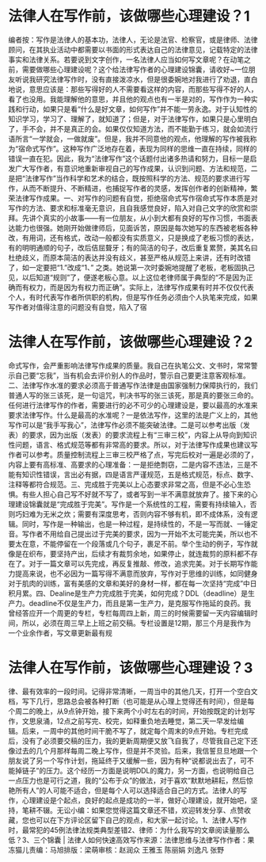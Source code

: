 # 法律人在写作前，该做哪些心理建设？1

编者按：写作是法律人的基本功，法律人，无论是法官、检察官，或是律师、法律顾问，在其执业活动中都需要以书面的形式表达自己的法律意见，记载特定的法律事实和法律关系。若要说到文字创作，一名法律人应当如何写文章呢？在动笔之前，需要做哪些心理建设呢？这个给法律写作者的心理建设锦囊，请收好~一位朋友听说我研究法律写作时，没有直接泼凉水，但是很委婉地对我进行了劝退，直白地说，意思应该是：那些写得好的人不需要看这样的内容，而那些写得不好的人，看了也没用。我能理解他的意思，并且他的观点也有一半是对的，写作作为一种实践和行动，如果只是看“什么是好文章，如何写作”并不能一劳永逸。对于认知性的知识学习，学习了、理解了，就知道了；但是，对于法律写作，如果只是心里明白了，手不会，并不是真正的会。如果仅仅知道方法，而不能勤于练习，就会如流行语所言“一学就会，一做就废”。但是，我并不同意他的观点，他理解的写作被我称为“宿命式写作”。这种写作广泛地存在着，表现为同样的思维一直在持续，同样的错误一直在犯。因此，我为“法律写作”这个话题付出诸多热请和努力，目标一是启发广大写作者，有意识地重新审视自己的写作成果，认识到问题、方法和规范，二是把“法律写作”当作科学和艺术的结合，既按照科学的方法、规范的要求进行写作，从而不断提升、不断精进，也捕捉写作者的灵感，发挥创作者的创新精神，繁荣法律写作成果。一、对写作的问题有自觉，拒绝宿命式写作宿命式写作本质是对写作的方法、要求和标准毫无意识，且自我感觉良好，陷入对自己文字的欣赏和崇拜。先讲个真实的小故事——有一位朋友，从小到大都有良好的写作习惯，书面表达能力也很强。她刚开始做律师后，见面诉苦，原因是每次她写的东西被老板各种改，有用词，还有格式，改动一般都没有实质意义，只是换成了老板习惯的表达，有的明明通顺的句子，改后佶屈聱牙；有的简洁的句子，改后重复累赘，美其名曰杜绝歧义，而原本简洁的表达并没有歧义，甚至严格从规范上来讲，还有时改错了，如一定要把“1.”改成“1、” 之类。她说第一次时委婉地提醒了老板，老板固执己见，以后知道“规则”了，便遂老板心意。以上这位老律师属于典型的“不是因为正确而有权力，而是因为有权力而正确”。实际上，法律写作成果有时并不仅仅代表个人，有时代表写作者所供职的机构，但是写作任务必须由个人执笔来完成，如果写作者对值得注意的问题没有自觉，陷入了宿

# 法律人在写作前，该做哪些心理建设？2

命式写作，会严重影响法律写作成果的质量。我自己在执笔公文、文书时，常常警示自己要“忘我”，当有机会去评价别人的作品时，警示自己要更注意客观标准。二、法律写作水准的要求必须高于普通写作法律是由国家强制力保障执行的，我们普通人写的张三该死，是一句诅咒，判决书写的张三该死，那是真的要张三命的。任何进行法律写作的作者，需要进行的必不可少的心理建设是，要以最高的水准来要求法律写作。什么是最高的水准呢？一是依法写作，这里的法是广义上的，其他写作可以是“我手写我心”，法律写作必须不能突破法律。二是可以参考出版（发表）的要求，因为出版（发表）的要求流程上有“三审三校”，内容上从导向到知识性问题，语言、格式规范等都有非常高的要求。所以，对于法律写作成果也建议写作者可以参考。质量控制流程上三审三校严格了点，写完后校对一遍是必须的了，内容上要有高标准、高要求的心理准备：一是拒绝剽窃，二是内容不违法，三是不能有知识性错误，言出必有据，四是语言严谨规范，五是格式规范，标点、数字、注释等都符合规范。三、完成胜于完美以上心态要求非常之高，但是不必心生恐惧。有些人担心自己写不好就不写了，或者写到一半不满意就放弃了。接下来的心理建设锦囊就是“完成胜于完美”。写作是一个系统性的工程，需要有持续输入，否则巧妇难为无米之炊；需要有深度思考，否则内容不够有机，即不成体系，没有逻辑。同时，写作是一种输出，也是一种过程，是持续性的，不是一写而就、一锤定音。写作者不用给自己提出过于完美的要求，因为一开始不太可能完美，所以也不要太在意，不能停留在一个段落或几个句子，裹足不前。举个生动的例子，写作就像是在织布，要坚持产出，后续才有裁剪余地，如果停止，就连裁剪的原料都不存在了。对于一篇文章可以先完成，再反复推敲、修改，追求完美。对于长期写作能力提高来说，也不必因为一篇写得不满意而放弃，写作对于思维的训练，如同健身对于肌肉的训练，富有美感的文章和美好的身材一样，都在每一次坚持“完成”中日积月累。四、Dealine是生产力完成胜于完美，如何完成？DDL（deadline）是生产力。deadline不仅是生产力，而且是第一生产力，是克服写作拖延的良药。我曾经答应开一个周更的专栏，专栏每周四上新，周三的时候需要留一天内容编辑时间，所以，必须在周三早上上班之前交稿。专栏设置是12期，那三个月是我作为一个业余作者，写文章更新最有规

# 法律人在写作前，该做哪些心理建设？3

律、最有效率的一段时间。记得非常清晰，一周当中的其他几天，打开一个空白文档，写下几行，思路总会被各种打断（也可能是从心理上觉得还有时间），但是每个周二的晚上，从9点钟开始，接下来两个小时左右的时间，开始按既定的计划写作，文思泉涌，12点之前写完、校完，如释重负地去睡觉，第二天一早发给编辑。后来，一周中的其他时间干脆不写了，就定每个周末的9点开始。专栏完成后，没有了必须要交稿的压力，我的更新周期便又放飞自我了，尽管我自己定下还像过去的几个月那样每周二晚上写作，但是并不灵验。后来，我信誓旦旦地跟一个朋友说了另一个写作计划，拖延终于又缓解一些，因为有种“说都说出去了，可不能掉链子”的压力。这个经历一方面是说明DDL的魔力，另一方面，也说明给自己一点压力也是可行之道，我的“公布于众”的做法，对于喜欢“默默地耕耘，然后惊艳所有人”的人可能不适合，但是每个人可以选择适合自己的方式。法律人的写作，心理建设是个起点，良好的起点是成功的一半，做好心理建设，就开始吧，坚持，笔耕不辍。无讼小编：如果您觉得这篇文章还不错，欢迎转发分享、点赞收藏，您也可以在下方评论区留下自己的观点，和大家一起讨论。1、法律人写作时，最常犯的45例法律法规类典型差错2、律师：为什么我写的文章阅读量那么低？3、三个锦囊 | 法律人如何快速高效写作来源：法律思维与法律写作作者：果冻猫儿责编：马旭排版：梁萌审核：赵润众 王雅玉 陈丽娟 刘逸凡 张野

